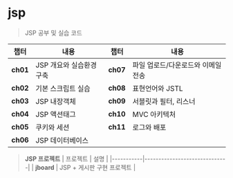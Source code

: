 # jsp
> JSP 공부 및 실습 코드

| 챕터  | 내용  | 챕터  | 내용  |
|------|------------------------------|------|------------------------------|
| **ch01** | JSP 개요와 실습환경 구축 | **ch07** | 파일 업로드/다운로드와 이메일 전송 |
| **ch02** | 기본 스크립트 실습 | **ch08** | 표현언어와 JSTL |
| **ch03** | JSP 내장객체 | **ch09** | 서블릿과 필터, 리스너 |
| **ch04** | JSP 액션태그 | **ch10** | MVC 아키텍처 |
| **ch05** | 쿠키와 세션 | **ch11** | 로그와 배포 |
| **ch06** | JSP 데이터베이스 |  |  |

> **JSP 프로젝트**
| 프로젝트  | 설명  |
|-----------|------------------------------|
| **jboard** | JSP + 게시판 구현 프로젝트 |
